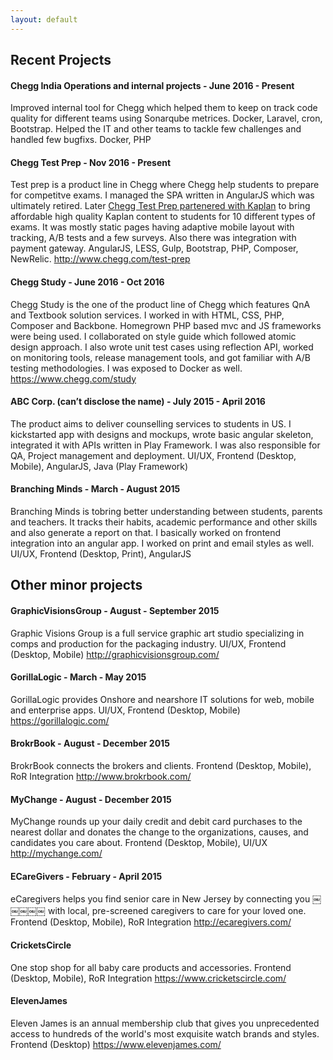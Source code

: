 ```yaml
---
layout: default
---
```


## Recent Projects

#### Chegg India Operations and internal projects - June 2016 - Present
Improved internal tool for Chegg which helped them to keep on track code quality for different teams using Sonarqube metrices.
Docker, Laravel, cron, Bootstrap.
Helped the IT and other teams to tackle few challenges and handled few bugfixs.
Docker, PHP

#### Chegg Test Prep - Nov 2016 - Present
Test prep is a product line in Chegg where Chegg help students to prepare for competitve exams. I managed the SPA written in AngularJS which was ultimately retired. Later [Chegg Test Prep partenered with Kaplan](http://investor.chegg.com/Press-Releases/press-release-details/2017/Kaplan-Test-Prep-and-Chegg-Partner-to-Bring-Affordable-Prep-Options-to-Millions-of-Aspiring-College-and-Grad-School-Students/default.aspx) to bring affordable high quality Kaplan content to students for 10 different types of exams. It was mostly static pages having adaptive mobile layout with tracking, A/B tests and a few surveys. Also there was integration with payment gateway.
AngularJS, LESS, Gulp, Bootstrap, PHP, Composer, NewRelic.
http://www.chegg.com/test-prep


#### Chegg Study - June 2016 - Oct 2016
Chegg Study is the one of the product line of Chegg which features QnA and Textbook solution services.
I worked in with HTML, CSS, PHP, Composer and Backbone. Homegrown PHP based mvc and JS frameworks were being used. I collaborated on style guide which followed atomic design approach. I also wrote unit test cases using reflection API, worked on monitoring tools, release management tools, and got familiar with A/B testing methodologies. I was exposed to Docker as well.
https://www.chegg.com/study

#### ABC Corp. (can’t disclose the name) - July 2015 - April 2016
The product aims to deliver counselling services to students in US. I kickstarted app with designs and mockups, wrote basic angular skeleton, integrated it with APIs written in Play Framework. I was also responsible for QA, Project management and deployment.
UI/UX, Frontend (Desktop, Mobile), AngularJS, Java (Play Framework)

#### Branching Minds - March - August 2015
Branching Minds is tobring better understanding between students, parents and teachers. It tracks their habits, academic performance and other skills and also generate a report on that.
I basically worked on frontend integration into an angular app. I worked on print and email styles as well.
UI/UX, Frontend (Desktop, Print), AngularJS

## Other minor projects

#### GraphicVisionsGroup - August - September 2015
Graphic Visions Group is a full service graphic art studio specializing in comps and production for the packaging industry.
UI/UX, Frontend (Desktop, Mobile)
http://graphicvisionsgroup.com/

#### GorillaLogic - March - May 2015
GorillaLogic provides Onshore and nearshore IT solutions for web, mobile and enterprise apps.
UI/UX, Frontend (Desktop, Mobile)
https://gorillalogic.com/

#### BrokrBook - August - December 2015
BrokrBook connects the brokers and clients. Frontend (Desktop, Mobile), RoR Integration
<a href="http://www.brokrbook.com/">http://www.brokrbook.com/</a>

#### MyChange - August - December 2015
MyChange rounds up your daily credit and debit card purchases to the nearest dollar and donates the change to the organizations, causes, and candidates you care about.
Frontend (Desktop, Mobile), UI/UX
http://mychange.com/

#### ECareGivers - February - April 2015
eCaregivers helps you find senior care in New Jersey by connecting you
￼￼￼￼￼
with local, pre-screened caregivers to care for your loved one. Frontend (Desktop, Mobile), RoR Integration
http://ecaregivers.com/

#### CricketsCircle
One stop shop for all baby care products and accessories. Frontend (Desktop, Mobile), RoR Integration
https://www.cricketscircle.com/

#### ElevenJames
Eleven James is an annual membership club that gives you unprecedented access to hundreds of the world's most exquisite watch brands and styles.
Frontend (Desktop)
https://www.elevenjames.com/